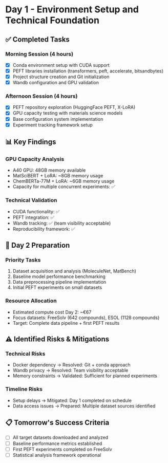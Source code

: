 # Day 1 - Environment Setup and Technical Foundation

## ✅ Completed Tasks

### Morning Session (4 hours)
- [x] Conda environment setup with CUDA support
- [x] PEFT libraries installation (transformers, peft, accelerate, bitsandbytes)
- [x] Project structure creation and Git initialization  
- [x] Wandb configuration and GPU validation

### Afternoon Session (4 hours)
- [x] PEFT repository exploration (HuggingFace PEFT, X-LoRA)
- [x] GPU capacity testing with materials science models
- [x] Base configuration system implementation
- [x] Experiment tracking framework setup

## 📊 Key Findings

### GPU Capacity Analysis
- A40 GPU: 48GB memory available
- MatSciBERT + LoRA: ~8GB memory usage
- ChemBERTa-77M + LoRA: ~6GB memory usage
- Capacity for multiple concurrent experiments: ✅

### Technical Validation
- CUDA functionality: ✅
- PEFT integration: ✅
- Wandb tracking: ✅ (team visibility acceptable)
- Reproducibility framework: ✅

## 🎯 Day 2 Preparation

### Priority Tasks
1. Dataset acquisition and analysis (MoleculeNet, MatBench)
2. Baseline model performance benchmarking
3. Data preprocessing pipeline implementation
4. Initial PEFT experiments on small datasets

### Resource Allocation
- Estimated compute cost Day 2: ~€67
- Focus datasets: FreeSolv (642 compounds), ESOL (1128 compounds)
- Target: Complete data pipeline + first PEFT results

## ⚠️ Identified Risks & Mitigations

### Technical Risks
- Docker dependency → Resolved: Git + conda approach
- Wandb privacy → Resolved: Team visibility acceptable
- Memory constraints → Validated: Sufficient for planned experiments

### Timeline Risks  
- Setup delays → Mitigated: Day 1 completed on schedule
- Data access issues → Prepared: Multiple dataset sources identified

## 📋 Tomorrow's Success Criteria
- [ ] All target datasets downloaded and analyzed
- [ ] Baseline performance metrics established
- [ ] First PEFT experiments completed on FreeSolv
- [ ] Statistical analysis framework operational

